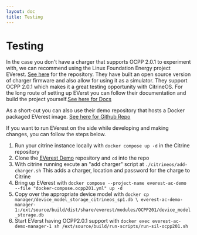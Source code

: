 ```yaml
---
layout: doc
title: Testing
---
```


# Testing

In the case you don't have a charger that supports OCPP 2.0.1 to experiment with, we can recommend using the Linux Foundation Energy project EVerest.
[See here](https://github.com/EVerest) for the repository.
They have built an open source version of charger firmware and also allow for using it as a simulator.
They support OCPP 2.0.1 which makes it a great testing opportunity with CitrineOS.
For the long route of setting up EVerst you can follow their documentation and build the project yourself.[See here for Docs](https://everest.github.io/latest/general/03_quick_start_guide.html)

As a short-cut you can also use their demo repository that hosts a Docker packaged EVerest image. [See here for Github Repo](https://github.com/EVerest/everest-demo)

If you want to run EVerest on the side while developing and making changes, you can follow the steps below.
1. Run your citrine instance locally with `docker compose up -d` in the Citrine repository
1. Clone the [EVerest Demo](https://github.com/EVerest/everest-demo) repository and `cd` into the repo
1. With citrine running excute an "add charger" script at `./citrineos/add-charger.sh` This adds a charger, location and password for the charge to Citrine
1. Bring up EVerest with `docker compose --project-name everest-ac-demo --file "docker-compose.ocpp201.yml" up -d`
1. Copy over the appropriate device model with `docker cp manager/device_model_storage_citrineos_sp1.db \
   everest-ac-demo-manager-1:/ext/source/build/dist/share/everest/modules/OCPP201/device_model_storage.db`
1. Start EVerst having OCPP2.0.1 support with `docker exec everest-ac-demo-manager-1 sh /ext/source/build/run-scripts/run-sil-ocpp201.sh`
